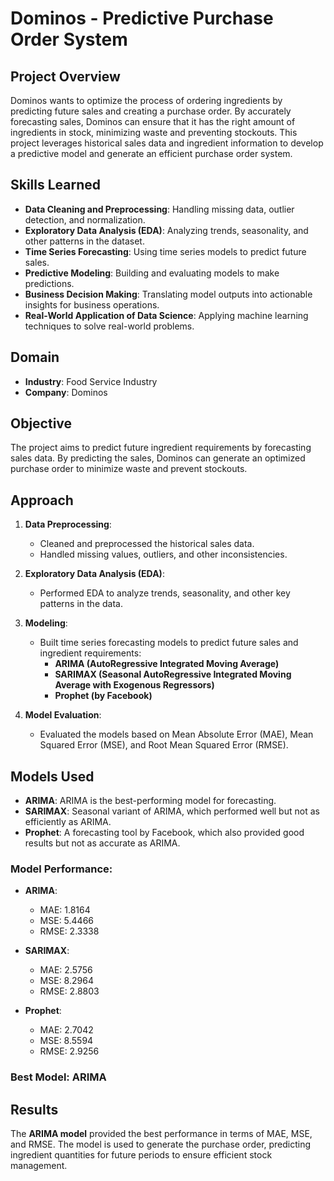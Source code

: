 # Dominos - Predictive Purchase Order System

## Project Overview
Dominos wants to optimize the process of ordering ingredients by predicting future sales and creating a purchase order. By accurately forecasting sales, Dominos can ensure that it has the right amount of ingredients in stock, minimizing waste and preventing stockouts. This project leverages historical sales data and ingredient information to develop a predictive model and generate an efficient purchase order system.

## Skills Learned
- **Data Cleaning and Preprocessing**: Handling missing data, outlier detection, and normalization.
- **Exploratory Data Analysis (EDA)**: Analyzing trends, seasonality, and other patterns in the dataset.
- **Time Series Forecasting**: Using time series models to predict future sales.
- **Predictive Modeling**: Building and evaluating models to make predictions.
- **Business Decision Making**: Translating model outputs into actionable insights for business operations.
- **Real-World Application of Data Science**: Applying machine learning techniques to solve real-world problems.

## Domain
- **Industry**: Food Service Industry
- **Company**: Dominos

## Objective
The project aims to predict future ingredient requirements by forecasting sales data. By predicting the sales, Dominos can generate an optimized purchase order to minimize waste and prevent stockouts.

## Approach

1. **Data Preprocessing**: 
   - Cleaned and preprocessed the historical sales data.
   - Handled missing values, outliers, and other inconsistencies.

2. **Exploratory Data Analysis (EDA)**: 
   - Performed EDA to analyze trends, seasonality, and other key patterns in the data.

3. **Modeling**:
   - Built time series forecasting models to predict future sales and ingredient requirements:
     - **ARIMA (AutoRegressive Integrated Moving Average)**
     - **SARIMAX (Seasonal AutoRegressive Integrated Moving Average with Exogenous Regressors)**
     - **Prophet (by Facebook)**

4. **Model Evaluation**:
   - Evaluated the models based on Mean Absolute Error (MAE), Mean Squared Error (MSE), and Root Mean Squared Error (RMSE).

## Models Used
- **ARIMA**: ARIMA is the best-performing model for forecasting.
- **SARIMAX**: Seasonal variant of ARIMA, which performed well but not as efficiently as ARIMA.
- **Prophet**: A forecasting tool by Facebook, which also provided good results but not as accurate as ARIMA.

### Model Performance:
- **ARIMA**:
  - MAE: 1.8164
  - MSE: 5.4466
  - RMSE: 2.3338
  
- **SARIMAX**:
  - MAE: 2.5756
  - MSE: 8.2964
  - RMSE: 2.8803
  
- **Prophet**:
  - MAE: 2.7042
  - MSE: 8.5594
  - RMSE: 2.9256

### Best Model: ARIMA

## Results
The **ARIMA model** provided the best performance in terms of MAE, MSE, and RMSE. The model is used to generate the purchase order, predicting ingredient quantities for future periods to ensure efficient stock management.


